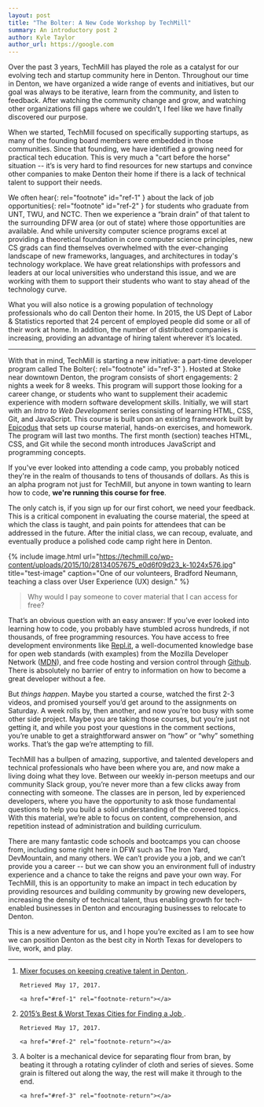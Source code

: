 ```yaml
---
layout: post
title: "The Bolter: A New Code Workshop by TechMill"
summary: An introductory post 2
author: Kyle Taylor
author_url: https://google.com
---
```


Over the past 3 years, TechMill has played the role as a catalyst for our
evolving tech and startup community here in Denton. Throughout our time in
Denton, we have organized a wide range of events and initiatives, but our
goal was always to be iterative, learn from the community, and listen to
feedback. After watching the community change and grow, and watching other
organizations fill gaps where we couldn’t, I feel like we have finally
discovered our purpose.

When we started, TechMill focused on specifically supporting startups, as many
of the founding board members were embedded in those communities. Since that
founding, we have identified a growing need for practical tech education. This
is very much a "cart before the horse" situation -- it’s is very hard to find
resources for new startups and convince other companies to make Denton their
home if there is a lack of technical talent to support their needs.

We often hear[](#fn-1){: rel="footnote" id="ref-1" } about the lack of job
opportunities[](#fn-2){: rel="footnote" id="ref-2" } for students who graduate
from UNT, TWU, and NCTC. Then we experience a “brain drain” of that talent to
the surrounding DFW area (or out of state) where those opportunities are
available.  And while university computer science programs excel at providing a
theoretical foundation in core computer science principles, new CS grads can
find themselves overwhelmed with the ever-changing landscape of new frameworks,
languages, and architectures in today's technology workplace. We have great
relationships with professors and leaders at our local universities who
understand this issue, and we are working with them to support their students
who want to stay ahead of the technology curve.

What you will also notice is a growing population of technology professionals
who do call Denton their home. In 2015, the US Dept of Labor & Statistics
reported that 24 percent of employed people did some or all of their work at
home. In addition, the number of distributed companies is increasing, providing
an advantage of hiring talent wherever it’s located.

---

With that in mind, TechMill is starting a new initiative: a part-time developer
program called The Bolter[](#fn-3){: rel="footnote" id="ref-3" }. Hosted at
Stoke near downtown Denton, the program consists of short engagements: 2 nights
a week for 8 weeks. This program will support those looking for a career
change, or students who want to supplement their academic experience with
modern software development skills.  Initially, we will start with an
_Intro to Web Development_ series consisting of learning HTML, CSS, Git, and
JavaScript. This course is built upon an existing framework built by [Epicodus]
that sets up course material, hands-on exercises, and homework. The program
will last two months. The first month (section) teaches HTML, CSS, and Git
while the second month introduces JavaScript and programming concepts.

If you've ever looked into attending a code camp, you probably noticed they're
in the realm of thousands to tens of thousands of dollars. As this is an alpha
program not just for TechMill, but anyone in town wanting to learn how to code,
**we're running this course for free**.

The only catch is, if you sign up for our first cohort, we need your feedback.
This is a critical component in evaluating the course material, the speed at
which the class is taught, and pain points for attendees that can be addressed
in the future. After the initial class, we can recoup, evaluate, and eventually
produce a polished code camp right here in Denton.

{% include image.html
           url="https://techmill.co/wp-content/uploads/2015/10/28134057675_e0d6f09d23_k-1024x576.jpg"
           title="test-image"
           caption="One of our volunteers, Bradford Neumann, teaching a class over User Experience (UX) design." %}

> Why would I pay someone to cover material that I can access for free?

That’s an obvious question with an easy answer: If you’ve ever looked into
learning how to code, you probably have stumbled across hundreds, if not
thousands, of free programming resources. You have access to free development
environments like [Repl.it], a well-documented knowledge base for open web
standards (with examples) from the Mozilla Developer Network ([MDN]), and free
code hosting and version control through [Github]. There is absolutely no
barrier of entry to information on how to become a great developer without a
fee.

But _things happen_. Maybe you started a course, watched the first 2-3 videos,
and promised yourself you’d get around to the assignments on Saturday. A week
rolls by, then another, and now you’re too busy with some other side project.
Maybe you are taking those courses, but you’re just not getting it, and while
you post your questions in the comment sections, you’re unable to get a
straightforward answer on “how” or “why” something works. That’s the gap we’re
attempting to fill.

TechMill has a bullpen of amazing, supportive, and talented developers and
technical professionals who have been where you are, and now make a living
doing what they love. Between our weekly in-person meetups and our community
Slack group, you’re never more than a few clicks away from connecting with
someone. The classes are in person, led by experienced developers, where you
have the opportunity to ask those fundamental questions to help you build a
solid understanding of the covered topics. With this material, we’re able to
focus on content, comprehension, and repetition instead of administration and
building curriculum.

There are many fantastic code schools and bootcamps you can choose from,
including some right here in DFW such as The Iron Yard, DevMountain, and many
others. We can’t provide you a job, and we can’t provide you a career -- but we
can show you an environment full of industry experience and a chance to take
the reigns and pave your own way. For TechMill, this is an opportunity to make
an impact in tech education by providing resources and building community by
growing new developers, increasing the density of technical talent, thus
enabling growth for tech-enabled businesses in Denton and encouraging
businesses to relocate to Denton.

This is a new adventure for us, and I hope you’re excited as I am to see how we
can position Denton as the best city in North Texas for developers to live,
work, and play.

---

<ol>
  <li id="fn-1">
    <a href="http://ntdaily.com/mixer-focuses-on-keeping-creative-talent-in-denton/">
      Mixer focuses on keeping creative talent in Denton
    </a>.

    Retrieved May 17, 2017.

    <a href="#ref-1" rel="footnote-return"></a>
  </li>

  <li id="fn-2">
    <a href="https://wallethub.com/edu/best-worst-cities-to-find-a-job-in-texas/16421/">
      2015’s Best & Worst Texas Cities for Finding a Job
    </a>.

    Retrieved May 17, 2017.

    <a href="#ref-2" rel="footnote-return"></a>
  </li>

  <li id="fn-3">
    A bolter is a mechanical device for separating flour from bran, by beating
    it through a rotating cylinder of cloth and series of sieves. Some grain is
    filtered out along the way, the rest will make it through to the end.

    <a href="#ref-3" rel="footnote-return"></a>
  </li>
</ol>


[Epicodus]: "https://www.epicodus.com/"
[Repl.it]: "https://repl.it/"
[MDN]: "https://developer.mozilla.org/en-US/"
[Github]: "https://github.com/"
